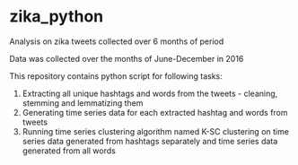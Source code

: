 # zika_python
Analysis on zika tweets collected over 6 months of period

Data was collected over the months of June-December in 2016

This repository contains python script for following tasks:
1. Extracting all unique hashtags and words from the tweets - cleaning, stemming and lemmatizing them
2. Generating time series data for each extracted hashtag and words from tweets
3. Running time series clustering algorithm named K-SC clustering on time series data generated from hashtags separately and time series data generated from all words
